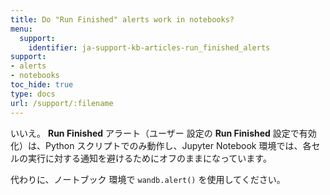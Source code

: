 ```yaml
---
title: Do "Run Finished" alerts work in notebooks?
menu:
  support:
    identifier: ja-support-kb-articles-run_finished_alerts
support:
- alerts
- notebooks
toc_hide: true
type: docs
url: /support/:filename
---
```


いいえ。 **Run Finished** アラート（ユーザー 設定の **Run Finished** 設定で有効化）は、Python スクリプトでのみ動作し、Jupyter Notebook 環境では、各セルの実行に対する通知を避けるためにオフのままになっています。

代わりに、ノートブック 環境で `wandb.alert()` を使用してください。
